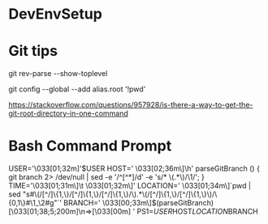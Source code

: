 # DevEnvSetup

# Git tips
git rev-parse --show-toplevel

git config --global --add alias.root '!pwd'

https://stackoverflow.com/questions/957928/is-there-a-way-to-get-the-git-root-directory-in-one-command


# Bash Command Prompt
USER='\033[01;32m\]'$USER
HOST=' \033[02;36m\]\h'
parseGitBranch () { git branch 2> /dev/null | sed -e '/^[^*]/d' -e 's/* \(.*\)/\1/'; }
TIME='\033[01;31m\]\t \033[01;32m\]'
LOCATION=' \033[01;34m\]`pwd | sed "s#\(/[^/]\{1,\}/[^/]\{1,\}/[^/]\{1,\}/\).*\(/[^/]\{1,\}/[^/]\{1,\}\)/\{0,1\}#\1_\2#g"`'
BRANCH=' \033[00;33m\]$(parseGitBranch)\[\033[01;38;5;200m\]\n=>\[\033[00m\] '
PS1=$USER$HOST$LOCATION$BRANCH
